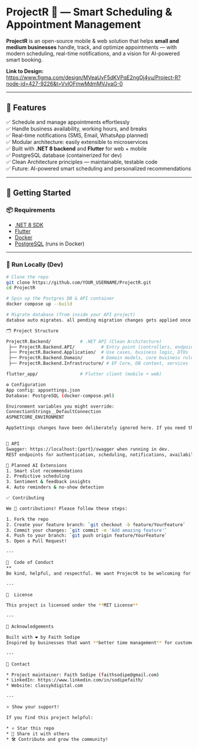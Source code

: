 # ProjectR 📅 — Smart Scheduling & Appointment Management

**ProjectR** is an open-source mobile & web solution that helps **small and medium businesses** handle, track, and optimize appointments — with modern scheduling, real-time notifications, and a vision for AI-powered smart booking.

**Link to Design:**  https://www.figma.com/design/MVeaUyF5dKVPqE2ngOj4yu/Project-R?node-id=427-9226&t=VvlOFmwMdmMVJyaG-0

---

## 📌 Features

✅ Schedule and manage appointments effortlessly  
✅ Handle business availability, working hours, and breaks  
✅ Real-time notifications (SMS, Email, WhatsApp planned)  
✅ Modular architecture: easily extensible to microservices  
✅ Built with **.NET 8 backend** and **Flutter** for web + mobile  
✅ PostgreSQL database (containerized for dev)  
✅ Clean Architecture principles — maintainable, testable code  
✅ Future: AI-powered smart scheduling and personalized recommendations

---

## 🚀 Getting Started

### 📦 Requirements

- [.NET 8 SDK](https://dotnet.microsoft.com/en-us/download/dotnet/8.0)
- [Flutter](https://docs.flutter.dev/get-started/install)
- [Docker](https://www.docker.com/)
- [PostgreSQL](https://www.postgresql.org/) (runs in Docker)

---

### 🐳 Run Locally (Dev)

```bash
# Clone the repo
git clone https://github.com/YOUR_USERNAME/ProjectR.git
cd ProjectR

# Spin up the Postgres DB & API container
docker compose up --build

# Migrate database (from inside your API project)
databse auto migrates. all pending migration changes gets applied once you run the project

🗂️ Project Structure

ProjectR.Backend/           # .NET API (Clean Architecture)
 ├── ProjectR.Backend.API/          # Entry point (controllers, endpoints)
 ├── ProjectR.Backend.Application/  # Use cases, business logic, DTOs
 ├── ProjectR.Backend.Domain/       # Domain models, core business rules
 ├── ProjectR.Backend.Infrastructure/ # EF Core, DB context, services

flutter_app/                # Flutter client (mobile + web)

⚙️ Configuration
App config: appsettings.json
Database: PostgreSQL (docker-compose.yml)

Environment variables you might override:
ConnectionStrings__DefaultConnection
ASPNETCORE_ENVIRONMENT

AppSettings changes have been deliberately ignored here. If you need the files, I am more than happy to share with you.


📡 API
Swagger: https://localhost:{port}/swagger when running in dev.
REST endpoints for authentication, scheduling, notifications, availability.

🤖 Planned AI Extensions
1. Smart slot recommendations
2. Predictive scheduling
3. Sentiment & feedback insights
4. Auto reminders & no-show detection

✅ Contributing

We 💙 contributions! Please follow these steps:

1. Fork the repo
2. Create your feature branch: `git checkout -b feature/YourFeature`
3. Commit your changes: `git commit -m 'Add amazing feature'`
4. Push to your branch: `git push origin feature/YourFeature`
5. Open a Pull Request!

---

📢  Code of Conduct
**
Be kind, helpful, and respectful. We want ProjectR to be welcoming for everyone.

---

📄  License

This project is licensed under the **MIT License**

---

🙌 Acknowledgements

Built with ❤️ by Faith Sodipe
Inspired by businesses that want **better time management** for customers and staff alike.

---

💌 Contact

* Project maintainer: Faith Sodipe (faithsodipe@gmail.com)
* LinkedIn: https://www.linkedin.com/in/sodipefaith/
* Website: classykdigital.com

---

⭐️ Show your support!

If you find this project helpful:

* ⭐️ Star this repo
* 📣 Share it with others
* 🛠️ Contribute and grow the community!


